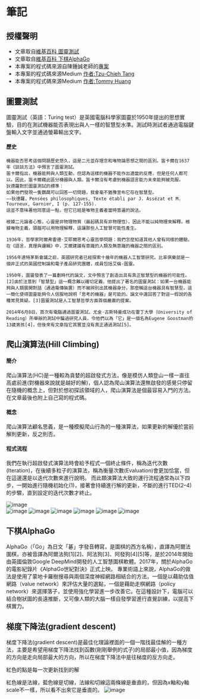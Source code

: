 # 筆記

## 授權聲明
* 文章取自[維基百科 圖靈測試](https://zh.wikipedia.org/wiki/%E5%9B%BE%E7%81%B5%E6%B5%8B%E8%AF%95)
* 文章取自[維基百科 下棋AlphaGo](https://zh.m.wikipedia.org/zh-tw/AlphaGo)
* 本專案的程式碼來源自陳鍾誠老師的[專案](https://gitlab.com/ccc110/ai)
* 本專案的程式碼來源Medium [作者:Tzu-Chieh Tang](https://tzuchieh0931.medium.com/hc-metaheuristic-02-a071980b37e6)
* 本專案的程式碼來源Medium [作者:Tommy Huang](https://chih-sheng-huang821.medium.com/%E6%A9%9F%E5%99%A8%E5%AD%B8%E7%BF%92-%E5%9F%BA%E7%A4%8E%E6%95%B8%E5%AD%B8-%E4%BA%8C-%E6%A2%AF%E5%BA%A6%E4%B8%8B%E9%99%8D%E6%B3%95-gradient-descent-406e1fd001f)
## 圖靈測試
圖靈測試（英語：Turing test）是英國電腦科學家圖靈於1950年提出的思想實驗，目的在測試機器能否表現出與人一樣的智慧型水準。測試時測試者通過電腦鍵盤輸入文字並通過螢幕輸出文字。

#### 歷史
```
機器能否思考這個問題歷史悠久，這是二元並存理念和唯物論思想之間的區別。笛卡爾在1637年《談談方法》中預言了圖靈測試。
笛卡爾指出，機器能夠與人類互動，但認為這樣的機器不能作出適當的反應，但是任何人都可以。因此，笛卡爾藉此區分機器與人類。笛卡爾沒有考慮到機器語言能力未來能夠被克服。
狄德羅對於圖靈測試的標準：
如果他們發現一隻鸚鵡可以回答一切問題，我會毫不猶豫宣布它存在智慧型。
——狄德羅，Pensées philosophiques, Texte établi par J. Assézat et M. Tourneux, Garnier, I (p. 127-155).
這並不意味著他同意這一點，但它已經是唯物主義者當時普遍的說法。

根據二元論者心態，心靈是非物理物質（最起碼具有非物理性），因此不能以純物理來解釋。根據唯物主義，頭腦可以用物理解釋，這讓那些人工智慧可能性產生。

1936年，哲學家阿爾弗雷德·艾耶爾思考心靈哲學問題：我們怎麼知道其他人曾有同樣的體驗。在《語言，真理與邏輯》中，艾爾建議有意識的人類及無意識的機器之間的區別。

1956年達特茅斯會議之前，英國研究者已經探索十幾年的機器人工智慧研究。比率俱樂部是一個非正式的英國控制論和電子產品研究團體，成員包括艾倫·圖靈。

1950年，圖靈發表了一篇劃時代的論文，文中預言了創造出具有真正智慧型的機器的可能性。[2]由於注意到「智慧型」這一概念難以確切定義，他提出了著名的圖靈測試：如果一台機器能夠與人類展開對話（通過電傳裝置）而不被辨別出其機器身分，那麼稱這台機器具有智慧型。這一簡化使得圖靈能夠令人信服地說明「思考的機器」是可能的。論文中還回答了對這一假說的各種常見質疑。[3]圖靈測試是人工智慧哲學方面首個嚴肅的提案。

2014年6月8日，首次有電腦通過圖靈測試，尤金·古斯特曼成功在雷丁大學（University of Reading）所舉辦的測試中騙過研究人員，令他們以為「它」是一個名為Eugene Goostman的13歲男孩[4]，但後來有文章指它其實並沒有真正通過測試[5]。
```

## 爬山演算法(Hill Climbing)
#### 簡介
爬山演算法(HC)是一種較為貪婪的超啟發式方法，像是模仿人類登山一樣一直往高處前進(對機器來說就是越好的解)，個人認為爬山演算法還無啟發的感覺只停留在隨機的概念上，但對於想初探該領域的人，爬山演算法是個最容易入門的方法。在文章最後也附上自己寫的程式碼。

#### 概念
爬山演算法顧名思義，是一種模擬爬山行為的一種演算法，如果更新的解優於當前解則更新，反之則否。
#### 程式流程
我們在執行超啟發式演算法時會給予程式一個終止條件，稱為迭代次數(Iteration)，在後續多粒子的演算法，稱為衡量次數(Evaluation)會更加恰當，但在這邊還是以迭代次數來進行說明。
而此類演算法大致的運行流程通常為以下四步，一開始進行隨機初始化(1)，接著會持續進行解的更新，不斷的進行TED(2–4)的步驟，直到設定的迭代次數才終止。

![image](https://user-images.githubusercontent.com/55796905/174220448-94e35daf-c16b-48f3-8788-73c434dfdb5e.png)  
![image](https://user-images.githubusercontent.com/55796905/174220484-ad5c6167-123c-4ea8-bb68-13b8b7a59561.png)
![image](https://user-images.githubusercontent.com/55796905/174220500-3ef81f43-d8d8-4082-9943-772393664f84.png)
![image](https://user-images.githubusercontent.com/55796905/174220517-ccc11dd2-8457-4663-b0b4-33f8544d7392.png)
![image](https://user-images.githubusercontent.com/55796905/174220530-294d7ec9-e413-454c-8f6e-3780a2612e95.png)
![image](https://user-images.githubusercontent.com/55796905/174220592-e57f944a-e175-4cd3-ae63-129f74856c6a.png)
![image](https://user-images.githubusercontent.com/55796905/174220622-6dddca98-6744-4c02-b891-3d793e643ffc.png)

## 下棋AlphaGo
AlphaGo（「Go」為日文「碁」字發音轉寫，是圍棋的西方名稱），直譯為阿爾法圍棋，亦被音譯為阿爾法狗[1][2]、阿法狗[3]、阿發狗[4][5]等，是於2014年開始由英國倫敦Google DeepMind開發的人工智慧圍棋軟體。2017年，關於AlphaGo的電影紀錄片《AlphaGo世紀對決》正式上映。
專業術語上來說，AlphaGo的做法是使用了蒙地卡羅樹搜尋與兩個深度神經網路相結合的方法，一個是以藉助估值網路（value network）來評估大量的選點，一個是藉助走棋網路（policy network）來選擇落子，並使用強化學習進一步改善它。在這種設計下，電腦可以結合樹狀圖的長遠推斷，又可像人類的大腦一樣自發學習進行直覺訓練，以提高下棋實力。

## 梯度下降法(gradient descent)
梯度下降法(gradient descent)是最佳化理論裡面的一個一階找最佳解的一種方法，主要是希望用梯度下降法找到函數(剛剛舉例的式子)的局部最小值，因為梯度的方向是走向局部最大的方向，所以在梯度下降法中是往梯度的反方向走。

紅色的點是每一次更新找到的解

紅色線是法線，藍色線是切線，法線和切線這兩條線是垂直的，但因為x軸和y軸scale不一樣，所以看不出來它是垂直的。
![image](https://miro.medium.com/max/1120/1*PyXvVaaz4OSA_J6VdXlAJw.gif)


